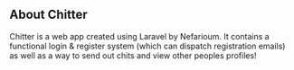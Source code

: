 ## About Chitter

Chitter is a web app created using Laravel by Nefarioum. It contains a functional login & register system (which can dispatch registration emails) as well as a way to send out chits and view other peoples profiles!
